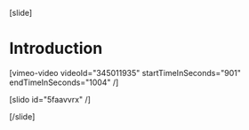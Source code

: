 [slide]
# Introduction

[vimeo-video videoId="345011935" startTimeInSeconds="901" endTimeInSeconds="1004" /]

[slido id="5faavvrx" /]

[/slide]